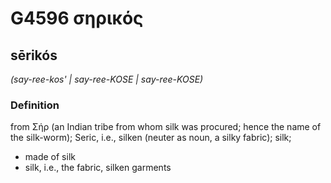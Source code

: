 # G4596 σηρικός

## sērikós

_(say-ree-kos' | say-ree-KOSE | say-ree-KOSE)_

### Definition

from Σήρ (an Indian tribe from whom silk was procured; hence the name of the silk-worm); Seric, i.e., silken (neuter as noun, a silky fabric); silk; 

- made of silk
- silk, i.e., the fabric, silken garments
